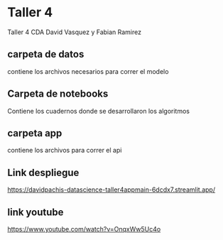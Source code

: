 # Taller 4

Taller 4 CDA David Vasquez y Fabian Ramirez

## carpeta de datos

contiene los archivos necesarios para correr el modelo 

## Carpeta de notebooks

Contiene los cuadernos donde se desarrollaron los algoritmos

## carpeta app 
contiene los archivos para correr el api 

## Link despliegue

https://davidpachis-datascience-taller4appmain-6dcdx7.streamlit.app/

## link youtube

https://www.youtube.com/watch?v=OnqxWw5Uc4o
